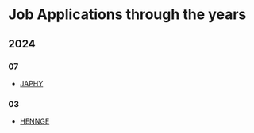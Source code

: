 # Job Applications through the years

## 2024
### 07
- [JAPHY](/japhy-backend_test/)
### 03
- [HENNGE](/hennge-pos_squares_sum/)